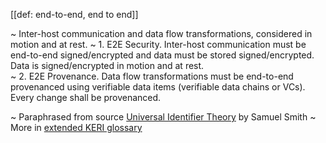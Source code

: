 [[def: end-to-end, end to end]]

~ Inter-host communication and data flow transformations, considered in motion and at rest.
~ 1.	E2E Security.  Inter-host communication must be end-to-end signed/encrypted and data must be stored signed/encrypted. Data is signed/encrypted in motion and at rest.  
~ 2.	E2E Provenance.  Data flow transformations must be end-to-end provenanced using verifiable data items (verifiable data chains or VCs). Every change shall be provenanced.

~ Paraphrased from source [Universal Identifier Theory](https://github.com/SmithSamuelM/Papers/blob/master/whitepapers/IdentifierTheory_web.pdf) by Samuel Smith
~ More in <a href="https://weboftrust.github.io/WOT-terms/docs/glossary/end-to-end">extended KERI glossary</a>

